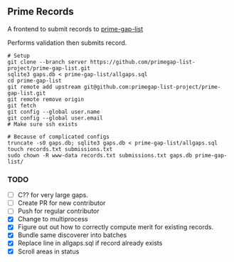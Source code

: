 ## Prime Records

A frontend to submit records to [prime-gap-list](https://github.com/primegap-list-project/prime-gap-list)

Performs validation then submits record.

```shell
# Setup
git clone --branch server https://github.com/primegap-list-project/prime-gap-list.git
sqlite3 gaps.db < prime-gap-list/allgaps.sql
cd prime-gap-list
git remote add upstream git@github.com:primegap-list-project/prime-gap-list.git
git remote remove origin
git fetch
git config --global user.name
git config --global user.email
# Make sure ssh exists

# Because of complicated configs
truncate -s0 gaps.db; sqlite3 gaps.db < prime-gap-list/allgaps.sql
touch records.txt submissions.txt
sudo chown -R www-data records.txt submissions.txt gaps.db prime-gap-list/

```

### TODO

* [ ] C?? for very large gaps.
* [ ] Create PR for new contributor
* [ ] Push for regular contributor
* [x] Change to multiprocess
* [x] Figure out out how to correctly compute merit for existing records.
* [x] Bundle same discoverer into batches
* [x] Replace line in allgaps.sql if record already exists
* [x] Scroll areas in status
